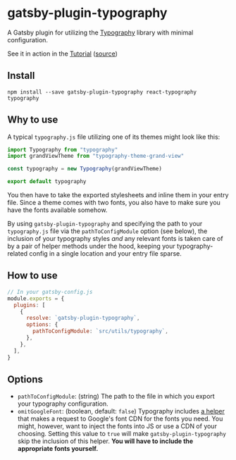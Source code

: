 # gatsby-plugin-typography

A Gatsby plugin for utilizing the [Typography](https://kyleamathews.github.io/typography.js/) library with minimal configuration.

See it in action in the [Tutorial](https://www.gatsbyjs.org/tutorial/part-two/#typographyjs)
([source](https://github.com/gatsbyjs/gatsby/tree/master/packages/gatsby-plugin-typography))

## Install

`npm install --save gatsby-plugin-typography react-typography typography`

## Why to use

A typical `typography.js` file utilizing one of its themes might look like this:

```javascript
import Typography from "typography"
import grandViewTheme from "typography-theme-grand-view"

const typography = new Typography(grandViewTheme)

export default typography
```

You then have to take the exported stylesheets and inline them in your entry file. Since a theme comes with two fonts, you also have to make sure you have the fonts available somehow.

By using `gatsby-plugin-typography` and specifying the path to your `typography.js` file via the `pathToConfigModule` option (see below), the inclusion of your typography styles _and_ any relevant fonts is taken care of by a pair of helper methods under the hood, keeping your typography-related config in a single location and your entry file sparse.

## How to use

```javascript
// In your gatsby-config.js
module.exports = {
  plugins: [
    {
      resolve: `gatsby-plugin-typography`,
      options: {
        pathToConfigModule: `src/utils/typography`,
      },
    },
  ],
}
```

## Options

- `pathToConfigModule`: (string) The path to the file in which you export your typography configuration.
- `omitGoogleFont`: (boolean, default: `false`) Typography includes [a helper](https://github.com/KyleAMathews/typography.js/blob/e7e71c82f63c7a146eb1b5ac7017695359dd9cba/packages/react-typography/src/GoogleFont.js) that makes a request to Google's font CDN for the fonts you need. You might, however, want to inject the fonts into JS or use a CDN of your choosing. Setting this value to `true` will make `gatsby-plugin-typography` skip the inclusion of this helper. **You will have to include the appropriate fonts yourself.**
